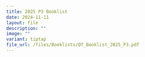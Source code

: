 ```yaml
---
title: 2025 P3 Booklist
date: 2024-11-11
layout: file
description: ""
image: ""
variant: tiptap
file_url: /files/Booklists/QT_Booklist_2025_P3.pdf
---
```


